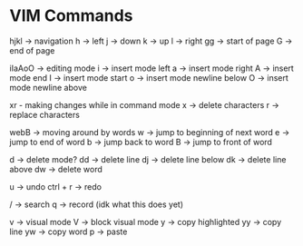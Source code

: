 # VIM Commands
hjkl -> navigation
h -> left
j -> down
k -> up
l -> right
gg -> start of page
G -> end of page

iIaAoO -> editing mode
i -> insert mode left
a -> insert mode right
A -> insert mode end
I -> insert mode start
o -> insert mode newline below
O -> insert mode newline above

xr - making changes while in command mode
x -> delete characters
r -> replace characters

webB -> moving around by words
w -> jump to beginning of next word
e -> jump to end of word
b -> jump back to word
B -> jump to front of word

d -> delete mode? 
dd -> delete line
dj -> delete line below
dk -> delete line above
dw -> delete word

u -> undo
ctrl + r -> redo

/ -> search
q -> record (idk what this does yet)

v -> visual mode
V -> block visual mode
y -> copy highlighted
yy -> copy line
yw -> copy word
p -> paste
